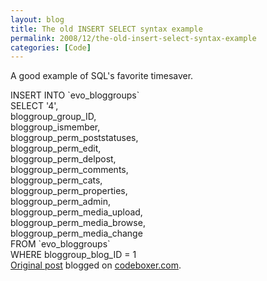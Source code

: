 ```yaml
---
layout: blog
title: The old INSERT SELECT syntax example
permalink: 2008/12/the-old-insert-select-syntax-example
categories: [Code]
---
```


<p>A good example of SQL&#039;s favorite timesaver.</p>
<p>INSERT INTO `evo_bloggroups`<br />
SELECT &#039;4&#039;,<br />
bloggroup_group_ID,<br />
bloggroup_ismember,<br />
bloggroup_perm_poststatuses,<br />
bloggroup_perm_edit,<br />
bloggroup_perm_delpost,<br />
bloggroup_perm_comments,<br />
bloggroup_perm_cats,<br />
bloggroup_perm_properties,<br />
bloggroup_perm_admin,<br />
bloggroup_perm_media_upload,<br />
bloggroup_perm_media_browse,<br />
bloggroup_perm_media_change<br />
FROM `evo_bloggroups`<br />
WHERE bloggroup_blog_ID = 1<br />
<a href="http://www.digbox.net/index.php/SQL/the-old-insert-select">Original post</a> blogged on <a href="http://codeboxer.com">codeboxer.com</a>.</p>
